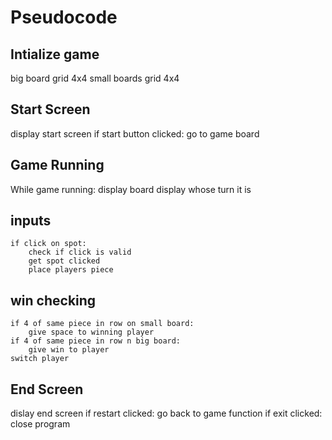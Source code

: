 # Pseudocode

## Intialize game

big board grid 4x4
small boards grid 4x4

## Start Screen

display start screen
if start button clicked:
    go to game board

## Game Running

While game running:
    display board
    display whose turn it is

## inputs

    if click on spot:
        check if click is valid
        get spot clicked
        place players piece

## win checking

    if 4 of same piece in row on small board:
        give space to winning player
    if 4 of same piece in row n big board:
        give win to player
    switch player

## End Screen

dislay end screen
if restart clicked:
    go back to game function
if exit clicked:
    close program
